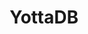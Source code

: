 ---
description: |
 <p>
  <a href="https://gitlab.com/YottaDB/DB/YDB">YottaDB</a> is a language-agnostic hierarchical key-value database that
  scales from small system-on-chip designs to large servers. Languages are supported
  through "wrappers" with support currently available for <a href="https://docs.yottadb.com/MultiLangProgGuide/cprogram.html">C</a>, <a href="https://pkg.go.dev/lang.yottadb.com/go/yottadb">Go</a>, <a href="https://docs.yottadb.com/ProgrammersGuide/">M</a>, <a href="https://metacpan.org/pod/YottaDB">Perl</a>,
  and <a href="https://yottadb.gitlab.io/Lang/YDBRust/yottadb/index.html">Rust</a>, with support for <a href="https://github.com/dlwicksell/nodem">node.js</a> and Python expected soon. Other wrappers from
  the community allow YottaDB to be a <a href="https://github.com/robtweed/qewd-starter-kit-yottadb">JSON data store</a>. <a href="https://docs.yottadb.com/Octo/">Octo</a> provides JDBC / SQL-92
  based access for reporting and analytics with read-write access support coming
  in 2021. <a href="https://gitlab.com/YottaDB">All our work</a> is 100% free / open source.
 </p>
layout: stand
logo: stands/yottadb/logo.png
new_this_year: |
  <p> 
    Since FOSDEM 2020, we have added production grade support for JDBC
    / SQL-92 access to the database for analytics and reporting, as well as production
    grade support for access from the Rust language.
    <br>
    We have made numerous smaller enhancements such as simpler installation, enhanced 
    troubleshooting tools, performance enhancements,
    and of course (like every software project) bug fixes.
  </p>
showcase: |
  <p>
    Based on a mature code base (in daily production use since 1986; continuously
    invested in and evolving since then), YottaDB is a language-agnostic hierarchical key-value
    database to which all common NoSQL and SQL use cases map well. Its robustness, scalability
    and security are demonstrated by the fact that it is the database of record for
    some of the largest real-time core-banking applications in the world, as well as
    a nation scale electronic health record system. In Belgium, it is the database of
    record for the University of Antwerp library system.
  </p>
  <br>
  <h3>Learn More about YottaDB:</h3>
    <ul>
      <li><a href="/stands/yottadb/features">Features</a></li>
      <li><a href="/stands/yottadb/how_it_works">How It Works</a></li>
      <li><a href="/stands/yottadb/use_cases">Use Cases</a></li>
      <li><a href="/stands/yottadb/success_stories">Success Stories</a></li>
    </ul>
themes:
 - Database engines
title: YottaDB
website: https://yottadb.com
show_on_overview: true
chatroom: yottadb
---